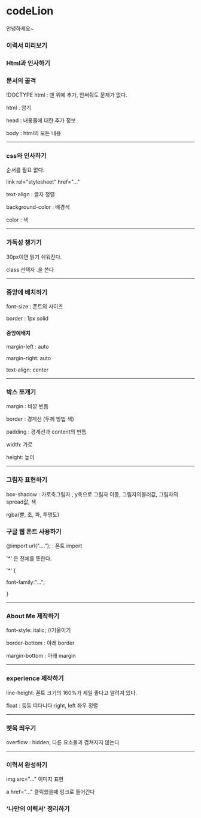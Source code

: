 # codeLion

안녕하세요~
### 이력서 미리보기
### Html과 인사하기
### 문서의 골격
!DOCTYPE html : 맨 위에 추가, 안써줘도 문제가 없다.

html : 암기

head : 내용물에 대한 추가 정보

body : html의 모든 내용

---
### css와 인사하기
순서를 필요 없다.

link rel="stylesheet" href="..."

text-align : 글자 정렬

background-color : 배경색 

color : 색

---
### 가독성 챙기기

30px이면 읽기 쉬워진다.

class 선택자 .을 쓴다

---

### 중앙에 배치하기

font-size : 폰트의 사이즈 

border : 1px solid 

#### 중앙에배치
margin-left : auto

margin-right: auto

text-align: center

---

### 박스 쪼개기

margin : 바깥 빈틈

border : 경계선 (두께 방법 색)

padding : 경계선과 content의 빈틈

width: 가로

height: 높이

---

### 그림자 표현하기

box-shadow : 가로축그림자 , y축으로 그림자 이동, 그림자의블러값, 그림자의 spread값, 색

rgba(빨, 초, 파, 투명도)

### 구글 웹 폰트 사용하기

@import url("....");  : 폰트 import

'*' 은 전체를 뜻한다.

'*' {

font-family:"...";

}

---

### About Me 제작하기

font-style: italic; //기울이기

border-bottom : 아래 border

margin-bottom : 아래 margin

---

### experience 제작하기

line-height: 폰트 크기의 160%가 제일 좋다고 알려져 있다.

float : 둥둥 떠다니다 right, left 좌우 정렬

---

### 뗏목 띄우기

overflow : hidden; 다른 요소들과 겹쳐지지 않는다

---

### 이력서 완성하기

img src="..." 이미지 표현

a href="..." 클릭했을때 링크로 들어간다

### '나만의 이력서' 정리하기




